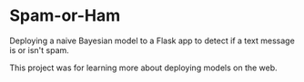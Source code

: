 # Spam-or-Ham

Deploying a naive Bayesian model to a Flask app to detect if a text message is or isn't spam.

This project was for learning more about deploying models on the web.
